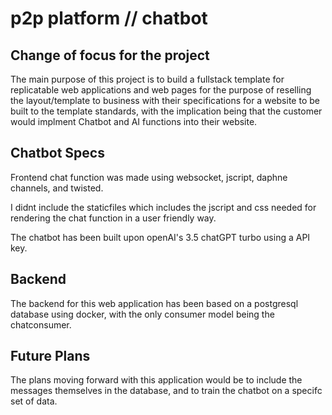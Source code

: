 # p2p platform // chatbot 

## Change of focus for the project

The main purpose of this project is to build a fullstack template for replicatable web applications and web pages for the purpose 
of reselling the layout/template to business with their specifications for a website to be built to the template standards, with the implication being that 
the customer would implment Chatbot and AI functions into their website.

## Chatbot Specs 

Frontend chat function was made using websocket, jscript, daphne channels, and twisted.

I didnt include the staticfiles which includes the jscript and css needed for rendering the chat
function in a user friendly way.

The chatbot has been built upon openAI's 3.5 chatGPT turbo using a API key.

## Backend 

The backend for this web application has been based on a postgresql database using docker, with the only consumer model being the chatconsumer.

## Future Plans
The plans moving forward with this application would be to include the messages themselves in the database,
and to train the chatbot on a specifc set of data. 

 
 
